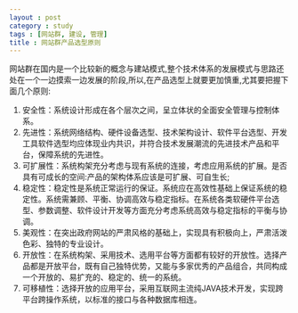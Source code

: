 ```yaml
---
layout : post
category : study
tags : [网站群, 建设, 管理]
title : 网站群产品选型原则
---
```


网站群在国内是一个比较新的概念与建站模式,整个技术体系的发展模式与思路还处在一个一边摸索一边发展的阶段,所以,在产品选型上就要更加慎重,尤其要把握下面几个原则:

1. 安全性：系统设计形成在各个层次之间，呈立体状的全面安全管理与控制体系。
2. 先进性：系统网络结构、硬件设备选型、技术架构设计、软件平台选型、开发工具软件选型均应体现业内共识，并符合技术发展潮流的先进技术产品和平台，保障系统的先进性。
3. 可扩展性：系统构架充分考虑与现有系统的连接，考虑应用系统的扩展。是否具有可成长的空间:产品的架构体系应该是可扩展、可自生长;
4. 稳定性：稳定性是系统正常运行的保证。系统应在高效性基础上保证系统的稳定性。系统需兼顾、平衡、协调高效与稳定指标。在系统各类软硬件平台选型、参数调整、软件设计开发等方面充分考虑系统高效与稳定指标的平衡与协调。
5. 美观性：在突出政府网站的严肃风格的基础上，实现具有积极向上，严肃活泼色彩、独特的专业设计。
6. 开放性：在系统构架、采用技术、选用平台等方面都有较好的开放性。选择产品都是开放平台，既有自己独特优势，又能与多家优秀的产品组合，共同构成一个开放的、易扩充的、稳定的、统一的系统。
7. 可移植性：选择开放的应用平台，采用互联网主流纯JAVA技术开发，实现跨平台跨操作系统，以标准的接口与各种数据库相连。
